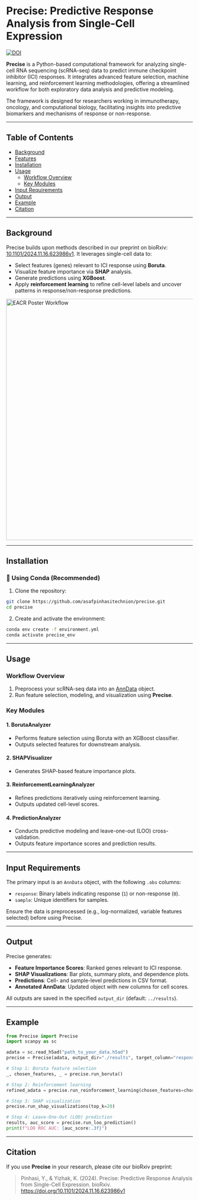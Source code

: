 
# Precise: Predictive Response Analysis from Single-Cell Expression

[![DOI](https://img.shields.io/badge/bioRxiv-10.1101%2F2024.11.16.623986v1-blue)](https://www.biorxiv.org/content/10.1101/2024.11.16.623986v1)

**Precise** is a Python-based computational framework for analyzing single-cell RNA sequencing (scRNA-seq) data to predict immune checkpoint inhibitor (ICI) responses. It integrates advanced feature selection, machine learning, and reinforcement learning methodologies, offering a streamlined workflow for both exploratory data analysis and predictive modeling.

The framework is designed for researchers working in immunotherapy, oncology, and computational biology, facilitating insights into predictive biomarkers and mechanisms of response or non-response.

---

## Table of Contents
- [Background](#background)
- [Features](#features)
- [Installation](#installation)
- [Usage](#usage)
  - [Workflow Overview](#workflow-overview)
  - [Key Modules](#key-modules)
- [Input Requirements](#input-requirements)
- [Output](#output)
- [Example](#example)
- [Citation](#citation)

---

## Background
Precise builds upon methods described in our preprint on bioRxiv: [10.1101/2024.11.16.623986v1](https://www.biorxiv.org/content/10.1101/2024.11.16.623986v1). It leverages single-cell data to:
- Select features (genes) relevant to ICI response using **Boruta**.
- Visualize feature importance via **SHAP** analysis.
- Generate predictions using **XGBoost**.
- Apply **reinforcement learning** to refine cell-level labels and uncover patterns in response/non-response predictions.

<img src="https://github.com/user-attachments/assets/bb72a0df-5ee9-495c-99b9-e8e2ccc4bade" alt="EACR Poster Workflow" width="650" />

---

## Installation

### 🔧 Using Conda (Recommended)

1. Clone the repository:
```bash
git clone https://github.com/asafpinhasitechnion/precise.git
cd precise
```

2. Create and activate the environment:
```bash
conda env create -f environment.yml
conda activate precise_env
```

---

## Usage

### Workflow Overview
1. Preprocess your scRNA-seq data into an [AnnData](https://anndata.readthedocs.io/en/latest/) object.
2. Run feature selection, modeling, and visualization using **Precise**.

### Key Modules
#### 1. **BorutaAnalyzer**
   - Performs feature selection using Boruta with an XGBoost classifier.
   - Outputs selected features for downstream analysis.

#### 2. **SHAPVisualizer**
   - Generates SHAP-based feature importance plots.

#### 3. **ReinforcementLearningAnalyzer**
   - Refines predictions iteratively using reinforcement learning.
   - Outputs updated cell-level scores.

#### 4. **PredictionAnalyzer**
   - Conducts predictive modeling and leave-one-out (LOO) cross-validation.
   - Outputs feature importance scores and prediction results.

---

## Input Requirements
The primary input is an `AnnData` object, with the following `.obs` columns:
- `response`: Binary labels indicating response (`1`) or non-response (`0`).
- `sample`: Unique identifiers for samples.

Ensure the data is preprocessed (e.g., log-normalized, variable features selected) before using Precise.

---

## Output
Precise generates:
- **Feature Importance Scores**: Ranked genes relevant to ICI response.
- **SHAP Visualizations**: Bar plots, summary plots, and dependence plots.
- **Predictions**: Cell- and sample-level predictions in CSV format.
- **Annotated AnnData**: Updated object with new columns for cell scores.

All outputs are saved in the specified `output_dir` (default: `../results`).

---

## Example
```python
from Precise import Precise
import scanpy as sc

adata = sc.read_h5ad("path_to_your_data.h5ad")
precise = Precise(adata, output_dir="./results", target_column="response", sample_column="sample")

# Step 1: Boruta feature selection
_, chosen_features, _ = precise.run_boruta()

# Step 2: Reinforcement learning
refined_adata = precise.run_reinforcement_learning(chosen_features=chosen_features)

# Step 3: SHAP visualization
precise.run_shap_visualizations(top_k=20)

# Step 4: Leave-One-Out (LOO) prediction
results, auc_score = precise.run_loo_prediction()
print(f"LOO ROC AUC: {auc_score:.3f}")
```

---

## Citation
If you use **Precise** in your research, please cite our bioRxiv preprint:
> Pinhasi, Y., & Yizhak, K. (2024). Precise: Predictive Response Analysis from Single-Cell Expression. bioRxiv. https://doi.org/10.1101/2024.11.16.623986v1
